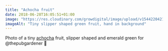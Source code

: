 ```yaml
---
title: "Achocha fruit"
date: 2018-06-28T16:05:51+01:00
image: "https://res.cloudinary.com/growdigital/image/upload/v1544220421/achocha-42329286674.jpg"
imageAlt: "Tiny slipper shaped green fruit, hand in background"
---
```


Photo of a tiny [achocha](http://realseeds.co.uk/cucumberrelatives.html) fruit, slipper shaped and emerald green for @thepubgardener 🙂
